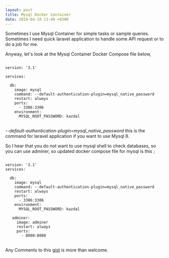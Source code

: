 ```yaml
---
layout: post
title: Mysql Docker Container
date: 2019-04-10 13:49 +0300
---
```


Sometimes I use Mysql Container for simple tasks or sample queries. Sometimes I need quick laravel application to handle some API request or to do a job for me. 

Anyway, let's look at the Mysql Container Docker Compose file below,

<pre><code class="yaml">
version: '3.1'

services:

  db:
    image: mysql
    command: --default-authentication-plugin=mysql_native_password
    restart: always
    ports:  
      - 3306:3306
    environment:
      MYSQL_ROOT_PASSWORD: kazdal
</code>
</pre>


*--default-authentication-plugin=mysql_native_password* this is the command for laravel application if you want to use Mysql 8.

So I hear that you do not want to use mysql shell to check databases, so you can use adminer, so updated docker compose file for mysql is this ;

<pre><code class="yaml">
version: '3.1'
services:

  db:
    image: mysql
    command: --default-authentication-plugin=mysql_native_password
    restart: always
    ports:  
      - 3306:3306
    environment:
      MYSQL_ROOT_PASSWORD: kazdal

   adminer:
     image: adminer
     restart: always
     ports:
       - 8080:8080
</code>
</pre>

Any Comments to this [gist](https://gist.github.com/uurtech/327edbfb29058035a1c7f0daa8b60a57) is more than welcome.